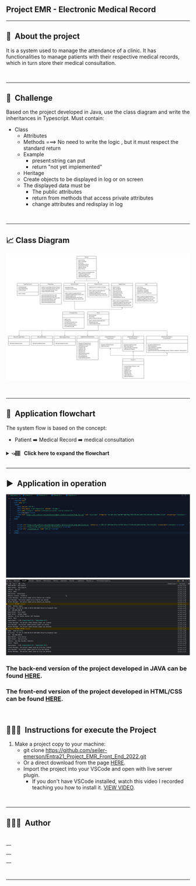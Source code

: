 
## Project EMR - Electronic Medical Record

---


## 🏥&nbsp; About the project

It is a system used to manage the attendance of a clinic. It has functionalities to manage patients with their respective medical records, which in turn store their medical consultation.

<br>

---

## 🚀&nbsp; Challenge

Based on the project developed in Java, use the class diagram and write the inheritances in Typescript.
Must contain:
- Class
    - Attributes
    - Methods ===> No need to write the logic , but it must respect the standard return
    - Example
        - present:string can put
        - return "not yet implemented"
    - Heritage
    - Create objects to be displayed in log or on screen
    - The displayed data must be
        - The public attributes
        - return from methods that access private attributes
        - change attributes and redisplay in log

<br>

---

## 📈&nbsp;Class Diagram <a name="class-diagram"></a>
 
![Diagram](./images/readme_images/emr_diagrama.png)

</br>

----
## 🔀&nbsp; Application flowchart <a name="application-flowchart"></a>

The system flow is based on the concept:
- Patient ➡️ Medical Record ➡️ medical consultation 

<details>
    <summary><b>👈🏽 &nbsp; Click here to expand the flowchart </b></summary>

![Flowchart](./images/readme_images/fluxo_emr.png)

</details>

</br>

----

## ▶️&nbsp; Application in operation <a name="application-operation"></a>

![Code](./images/readme_images/code.gif)
![Log](./images/readme_images/log.gif)




### The back-end version of the project developed in JAVA can be found [HERE](https://github.com/seiler-emerson/Entra21_Project_EMR_2022).

### The front-end version of the project developed in HTML/CSS can be found [HERE](https://github.com/seiler-emerson/Entra21_Project_EMR_Front_End_2022).
  <br />

## 👨🏽‍🏫&nbsp; Instructions for execute the Project <a name="execute-project"></a>

1. Make a project copy to your machine:
    - git clone https://github.com/seiler-emerson/Entra21_Project_EMR_Front_End_2022.git
    - Or a direct download from the page [HERE](https://github.com/seiler-emerson/Entra21_Project_EMR_Front_End_2022.git).
    - Import the project into your VSCode and open with live server plugin.
        - If you don't have VSCode installed, watch this video I recorded teaching you how to install it. [VIEW VIDEO](https://youtu.be/82GnguThEAQ).

</br>


---

## 👨🏻‍🎓&nbsp; Author <a name="author"></a>

<br>

<table>
<thead>
	<tr>
		<th>
            <a href="https://seiler-emerson.github.io/">
                <img style="border-radius: 10px" src="https://avatars.githubusercontent.com/seiler-emerson" width="100px;" alt=""/>
            </a>
        </th>
	</tr>
</thead>
<tbody>
	<tr>
		<td>
            <a href="https://www.linkedin.com/in/seileremerson/">
                <img src="https://img.shields.io/badge/-seileremerson-blue?style=flat-square&logo=Linkedin&logoColor=white&link=https://www.linkedin.com/in/seileremerson/" width="100px;" alt=""/>
            </a>
        </td>
	</tr>
</tbody>
</table>

<br>

---

